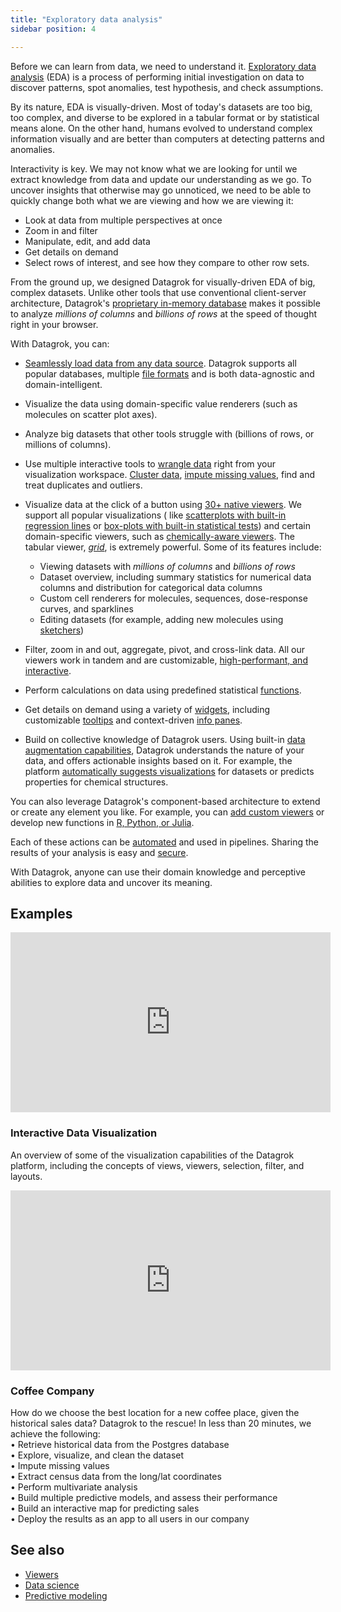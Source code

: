 ```yaml
---
title: "Exploratory data analysis"
sidebar position: 4

---
```


Before we can learn from data, we need to understand
it. [Exploratory data analysis](https://en.wikipedia.org/wiki/Exploratory_data_analysis) (EDA) is a process of
performing initial investigation on data to discover patterns, spot anomalies, test hypothesis, and check assumptions.

By its nature, EDA is visually-driven. Most of today's datasets are too big, too complex, and diverse to be explored in
a tabular format or by statistical means alone. On the other hand, humans evolved to understand complex information
visually and are better than computers at detecting patterns and anomalies.

Interactivity is key. We may not know what we are looking for until we extract knowledge from data and update our
understanding as we go. To uncover insights that otherwise may go unnoticed, we need to be able to quickly change both
what we are viewing and how we are viewing it:

* Look at data from multiple perspectives at once
* Zoom in and filter
* Manipulate, edit, and add data
* Get details on demand
* Select rows of interest, and see how they compare to other row sets.

From the ground up, we designed Datagrok for visually-driven EDA of big, complex datasets. Unlike other tools that use
conventional client-server architecture,
Datagrok's [proprietary in-memory database](../../../../develop/under-the-hood/performance.md#in-memory-database) makes it possible to
analyze _millions of columns_ and
_billions of rows_ at the speed of thought right in your browser.

With Datagrok, you can:

* [Seamlessly load data from any data source](../../../../access/files/files.mdx). Datagrok supports all popular databases,
  multiple [file formats](../../../../access/files/supported-formats.md) and is both data-agnostic and
  domain-intelligent. <!--TODO link to a section on domains once ready-->

* Visualize the data using domain-specific value renderers (such as molecules on scatter plot axes).

* Analyze big datasets that other tools struggle with (billions of rows, or millions of columns).

* Use multiple interactive tools to [wrangle data](../../../../transform/transform.md) right from your visualization
  workspace. [Cluster data](../../../../explore/cluster-data.md), [impute missing values](../../../../transform/missing-values-imputation.md), find
  and treat duplicates and outliers.

* Visualize data at the click of a button using [30+ native viewers](../../../../visualize/viewers/viewers.md). We support all popular
  visualizations (
  like [scatterplots with built-in regression lines](../../../../visualize/viewers/scatter-plot.md#regression-line)
  or [box-plots with built-in statistical tests](../../../../visualize/viewers/box-plot.md#t-test)) and certain domain-specific
  viewers, such as [chemically-aware   viewers](../chem/chemically-aware-viewers.md). The tabular viewer, [_grid_](../../../../visualize/viewers/grid.md), is extremely powerful. Some of its features include:

  * Viewing datasets with _millions of columns_ and _billions of rows_
  * Dataset overview, including summary statistics for numerical data columns and distribution for categorical data
    columns
  * Custom cell renderers for molecules, sequences, dose-response curves, and sparklines
  * Editing datasets (for example, adding new molecules using [sketchers](../chem/chem.md#sketching))

* Filter, zoom in and out, aggregate, pivot, and cross-link data. All our viewers work in tandem and are customizable,
  [high-performant, and interactive](../../../../develop/under-the-hood/performance.md#viewers).

* Perform calculations on data using predefined statistical [functions](../../../concepts/functions/functions.md).
* Get details on demand using a variety of [widgets](../../../../visualize/widgets.md), including customizable
  [tooltips](../../../../explore/search-filter-select/select-tooltip-columns.md#viewer-tooltips) and
  context-driven [info panes](../../../../explore/data-augmentation/info-panels.md).

* Build on collective knowledge of Datagrok users. Using
  built-in [data augmentation capabilities](../../../../explore/data-augmentation/data-augmentation.md), Datagrok understands the nature of your
  data, and offers actionable insights based on it. For example, the platform
  [automatically suggests visualizations](../../../../visualize/view-layout.md#layout-suggestions) for datasets or predicts
  properties for chemical structures.

You can also leverage Datagrok's component-based architecture to extend or create any element you like. For example, you
can [add custom viewers](../../../../develop/how-to/develop-custom-viewer.md) or develop new functions
in [R, Python, or Julia](../../../../compute/scripting.md).

Each of these actions can be [automated](../../../concepts/functions/functions.md#macros) and used in
pipelines. Sharing the results of your analysis is easy and
[secure](../../../../govern/security.md).<!--TODO rewrite for clarity-->

With Datagrok, anyone can use their domain knowledge and perceptive abilities to explore data and uncover its meaning.

## Examples

<!-- markdownlint-capture -->
<!-- markdownlint-disable -->

<div class="card" style={{width:"512px",}}>
<iframe src="https://www.youtube.com/embed/67LzPsdNrEc?vq=hd1080&rel=0&color=white&autohide=0" width="512" height="288" frameborder="0"></iframe>
  <div class="card-body">
    <h3 class="card-title">Interactive Data Visualization</h3>
    <p class="card-text">An overview of some of the visualization capabilities of the Datagrok platform, including the concepts of views, viewers, selection, filter, and layouts.</p>
    </div>
</div>

<div class="card" style={{width:"512px",}}>
<iframe src="https://www.youtube.com/embed/tVwpRB8fikQ?vq=hd1080&rel=0&color=white&autohide=0" width="512" height="288" frameborder="0"></iframe>
  <div class="card-body">
    <h3 class="card-title">Coffee Company</h3>
    <p class="card-text">How do we choose the best location for a new coffee place, given the historical sales data? Datagrok to the rescue! In less than 20 minutes, we achieve the following:<br />
                         • Retrieve historical data from the Postgres database<br />
                         • Explore, visualize, and clean the dataset<br />
                         • Impute missing values<br />
                         • Extract census data from the long/lat coordinates<br />
                         • Perform multivariate analysis<br />
                         • Build multiple predictive models, and assess their performance<br />
                         • Build an interactive map for predicting sales<br />
                         • Deploy the results as an app to all users in our company<br />
    </p>
  </div>
</div>

<!-- markdownlint-restore -->

## See also

* [Viewers](../../../../visualize/viewers/viewers.md)
* [Data science](../data-science.md)
* [Predictive modeling](../../../../learn/learn.md)
